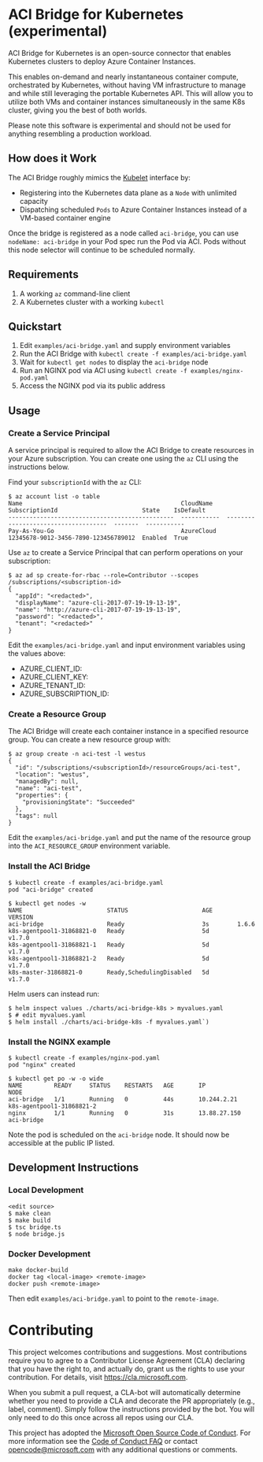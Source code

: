 # ACI Bridge for Kubernetes (experimental)

ACI Bridge for Kubernetes is an open-source connector that enables Kubernetes clusters to deploy Azure Container Instances.

This enables on-demand and nearly instantaneous container compute, orchestrated by Kubernetes, without having VM infrastructure to manage and while still leveraging the portable Kubernetes API. This will allow you to utilize both VMs and container instances simultaneously in the same K8s cluster, giving you the best of both worlds.

Please note this software is experimental and should not be used for anything resembling a production workload.

## How does it Work

The ACI Bridge roughly mimics the [Kubelet](https://kubernetes.io/docs/admin/kubelet/) interface by:

- Registering into the Kubernetes data plane as a `Node` with unlimited capacity
- Dispatching scheduled `Pods` to Azure Container Instances instead of a VM-based container engine

Once the bridge is registered as a node called `aci-bridge`, you can use `nodeName: aci-bridge` in 
your Pod spec run the Pod via ACI.  Pods without this node selector will continue to be scheduled normally.

## Requirements

 1. A working `az` command-line client
 2. A Kubernetes cluster with a working `kubectl`

## Quickstart

1. Edit `examples/aci-bridge.yaml` and supply environment variables
2. Run the ACI Bridge with `kubectl create -f examples/aci-bridge.yaml`
3. Wait for `kubectl get nodes` to display the `aci-bridge` node
4. Run an NGINX pod via ACI using `kubectl create -f examples/nginx-pod.yaml`
5. Access the NGINX pod via its public address

## Usage

### Create a Service Principal

A service principal is required to allow the ACI Bridge to create resources in your Azure subscription.
You can create one using the `az` CLI using the instructions below.

Find your `subscriptionId` with the `az` CLI:

```console
$ az account list -o table
Name                                             CloudName    SubscriptionId                        State    IsDefault
-----------------------------------------------  -----------  ------------------------------------  -------  -----------
Pay-As-You-Go                                    AzureCloud   12345678-9012-3456-7890-123456789012  Enabled  True
```

Use `az` to create a Service Principal that can perform operations on your subscription:

```console
$ az ad sp create-for-rbac --role=Contributor --scopes /subscriptions/<subscription-id>
{
  "appId": "<redacted>",
  "displayName": "azure-cli-2017-07-19-19-13-19",
  "name": "http://azure-cli-2017-07-19-19-13-19",
  "password": "<redacted>",
  "tenant": "<redacted>"
}
```

Edit the `examples/aci-bridge.yaml` and input environment variables using the values above:

- AZURE_CLIENT_ID: <appId>
- AZURE_CLIENT_KEY: <password>
- AZURE_TENANT_ID: <tenant>
- AZURE_SUBSCRIPTION_ID: <subscriptionId>

### Create a Resource Group

The ACI Bridge will create each container instance in a specified resource group.
You can create a new resource group with:

```console
$ az group create -n aci-test -l westus
{
  "id": "/subscriptions/<subscriptionId>/resourceGroups/aci-test",
  "location": "westus",
  "managedBy": null,
  "name": "aci-test",
  "properties": {
    "provisioningState": "Succeeded"
  },
  "tags": null
}
```

Edit the `examples/aci-bridge.yaml` and put the name of the resource group into the `ACI_RESOURCE_GROUP`
environment variable.

### Install the ACI Bridge

```console
$ kubectl create -f examples/aci-bridge.yaml 
pod "aci-bridge" created

$ kubectl get nodes -w
NAME                        STATUS                     AGE       VERSION
aci-bridge                  Ready                      3s        1.6.6
k8s-agentpool1-31868821-0   Ready                      5d        v1.7.0
k8s-agentpool1-31868821-1   Ready                      5d        v1.7.0
k8s-agentpool1-31868821-2   Ready                      5d        v1.7.0
k8s-master-31868821-0       Ready,SchedulingDisabled   5d        v1.7.0
```

Helm users can instead run:
```
$ helm inspect values ./charts/aci-bridge-k8s > myvalues.yaml
$ # edit myvalues.yaml
$ helm install ./charts/aci-bridge-k8s -f myvalues.yaml`)
```

### Install the NGINX example

```console
$ kubectl create -f examples/nginx-pod.yaml 
pod "nginx" created

$ kubectl get po -w -o wide
NAME         READY     STATUS    RESTARTS   AGE       IP             NODE
aci-bridge   1/1       Running   0          44s       10.244.2.21    k8s-agentpool1-31868821-2
nginx        1/1       Running   0          31s       13.88.27.150   aci-bridge
```

Note the pod is scheduled on the `aci-bridge` node.  It should now be accessible at the public IP listed.

## Development Instructions

### Local Development

```console
<edit source>
$ make clean
$ make build
$ tsc bridge.ts
$ node bridge.js
```

### Docker Development

```console
make docker-build
docker tag <local-image> <remote-image>
docker push <remote-image>
```

Then edit `examples/aci-bridge.yaml` to point to the `remote-image`.

# Contributing

This project welcomes contributions and suggestions.  Most contributions require you to agree to a
Contributor License Agreement (CLA) declaring that you have the right to, and actually do, grant us
the rights to use your contribution. For details, visit https://cla.microsoft.com.

When you submit a pull request, a CLA-bot will automatically determine whether you need to provide
a CLA and decorate the PR appropriately (e.g., label, comment). Simply follow the instructions
provided by the bot. You will only need to do this once across all repos using our CLA.

This project has adopted the [Microsoft Open Source Code of Conduct](https://opensource.microsoft.com/codeofconduct/).
For more information see the [Code of Conduct FAQ](https://opensource.microsoft.com/codeofconduct/faq/) or
contact [opencode@microsoft.com](mailto:opencode@microsoft.com) with any additional questions or comments.
